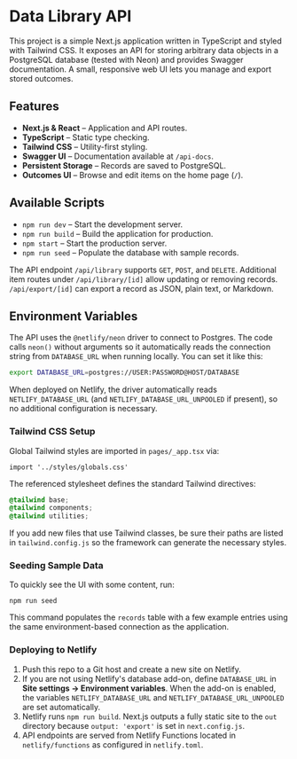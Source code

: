 # Data Library API

This project is a simple Next.js application written in TypeScript and styled with Tailwind CSS. It exposes an API for storing arbitrary data objects in a PostgreSQL database (tested with Neon) and provides Swagger documentation. A small, responsive web UI lets you manage and export stored outcomes.

## Features

- **Next.js & React** – Application and API routes.
- **TypeScript** – Static type checking.
- **Tailwind CSS** – Utility-first styling.
- **Swagger UI** – Documentation available at `/api-docs`.
- **Persistent Storage** – Records are saved to PostgreSQL.
- **Outcomes UI** – Browse and edit items on the home page (`/`).

## Available Scripts

- `npm run dev` – Start the development server.
- `npm run build` – Build the application for production.
- `npm start` – Start the production server.
- `npm run seed` – Populate the database with sample records.

The API endpoint `/api/library` supports `GET`, `POST`, and `DELETE`. Additional item routes under `/api/library/[id]` allow updating or removing records. `/api/export/[id]` can export a record as JSON, plain text, or Markdown.

## Environment Variables

The API uses the `@netlify/neon` driver to connect to Postgres. The code calls
`neon()` without arguments so it automatically reads the connection string from
`DATABASE_URL` when running locally. You can set it like this:

```bash
export DATABASE_URL=postgres://USER:PASSWORD@HOST/DATABASE
```

When deployed on Netlify, the driver automatically reads
`NETLIFY_DATABASE_URL` (and `NETLIFY_DATABASE_URL_UNPOOLED` if present), so no
additional configuration is necessary.

### Tailwind CSS Setup

Global Tailwind styles are imported in `pages/_app.tsx` via:

```tsx
import '../styles/globals.css'
```

The referenced stylesheet defines the standard Tailwind directives:

```css
@tailwind base;
@tailwind components;
@tailwind utilities;
```

If you add new files that use Tailwind classes, be sure their paths are listed
in `tailwind.config.js` so the framework can generate the necessary styles.

### Seeding Sample Data

To quickly see the UI with some content, run:

```
npm run seed
```

This command populates the `records` table with a few example entries using the
same environment-based connection as the application.

### Deploying to Netlify

1. Push this repo to a Git host and create a new site on Netlify.
2. If you are not using Netlify's database add-on, define `DATABASE_URL` in
   **Site settings → Environment variables**. When the add-on is enabled, the
   variables `NETLIFY_DATABASE_URL` and `NETLIFY_DATABASE_URL_UNPOOLED` are set
   automatically.
3. Netlify runs `npm run build`. Next.js outputs a fully static site to the
   `out` directory because `output: 'export'` is set in `next.config.js`.
4. API endpoints are served from Netlify Functions located in `netlify/functions`
   as configured in `netlify.toml`.
